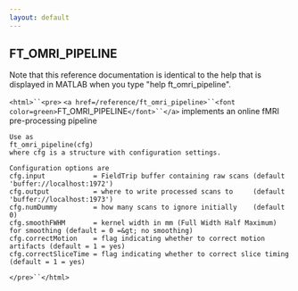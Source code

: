 ```yaml
---
layout: default
---
```


##  FT_OMRI_PIPELINE

Note that this reference documentation is identical to the help that is displayed in MATLAB when you type "help ft_omri_pipeline".

`<html>``<pre>`
    `<a href=/reference/ft_omri_pipeline>``<font color=green>`FT_OMRI_PIPELINE`</font>``</a>` implements an online fMRI pre-processing pipeline
 
    Use as
    ft_omri_pipeline(cfg)
    where cfg is a structure with configuration settings.
 
    Configuration options are
    cfg.input            = FieldTrip buffer containing raw scans (default 'buffer://localhost:1972')
    cfg.output           = where to write processed scans to     (default 'buffer://localhost:1973')
    cfg.numDummy         = how many scans to ignore initially    (default 0)
    cfg.smoothFWHM       = kernel width in mm (Full Width Half Maximum) for smoothing (default = 0 =&gt; no smoothing)
    cfg.correctMotion 	 = flag indicating whether to correct motion artifacts (default = 1 = yes)
    cfg.correctSliceTime = flag indicating whether to correct slice timing (default = 1 = yes)
`</pre>``</html>`

